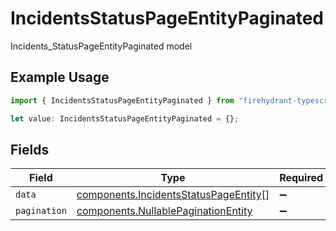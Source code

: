# IncidentsStatusPageEntityPaginated

Incidents_StatusPageEntityPaginated model

## Example Usage

```typescript
import { IncidentsStatusPageEntityPaginated } from "firehydrant-typescript-sdk/models/components";

let value: IncidentsStatusPageEntityPaginated = {};
```

## Fields

| Field                                                                                          | Type                                                                                           | Required                                                                                       | Description                                                                                    |
| ---------------------------------------------------------------------------------------------- | ---------------------------------------------------------------------------------------------- | ---------------------------------------------------------------------------------------------- | ---------------------------------------------------------------------------------------------- |
| `data`                                                                                         | [components.IncidentsStatusPageEntity](../../models/components/incidentsstatuspageentity.md)[] | :heavy_minus_sign:                                                                             | N/A                                                                                            |
| `pagination`                                                                                   | [components.NullablePaginationEntity](../../models/components/nullablepaginationentity.md)     | :heavy_minus_sign:                                                                             | N/A                                                                                            |